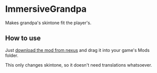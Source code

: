 # ImmersiveGrandpa
Makes grandpa's skintone fit the player's.

## How to use
Just [download the mod from nexus](https://www.nexusmods.com/stardewvalley/mods/12562) and drag it into your game's Mods folder.

This only changes skintone, so it doesn't need translations whatsoever.
